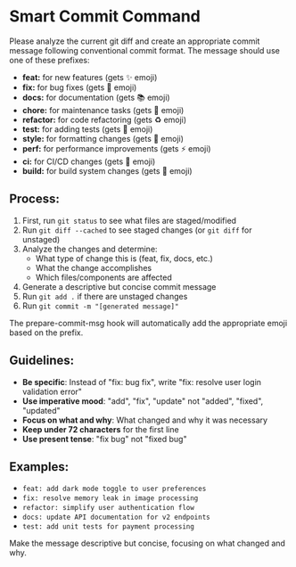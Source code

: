 # Smart Commit Command

Please analyze the current git diff and create an appropriate commit message following conventional commit format. The message should use one of these prefixes:

- **feat:** for new features (gets ✨ emoji)
- **fix:** for bug fixes (gets 🐛 emoji)
- **docs:** for documentation (gets 📚 emoji)
- **chore:** for maintenance tasks (gets 🔧 emoji)
- **refactor:** for code refactoring (gets ♻️ emoji)
- **test:** for adding tests (gets 🧪 emoji)
- **style:** for formatting changes (gets 💄 emoji)
- **perf:** for performance improvements (gets ⚡ emoji)
- **ci:** for CI/CD changes (gets 👷 emoji)
- **build:** for build system changes (gets 👷 emoji)

## Process:

1. First, run `git status` to see what files are staged/modified
2. Run `git diff --cached` to see staged changes (or `git diff` for unstaged)
3. Analyze the changes and determine:
   - What type of change this is (feat, fix, docs, etc.)
   - What the change accomplishes
   - Which files/components are affected
4. Generate a descriptive but concise commit message
5. Run `git add .` if there are unstaged changes
6. Run `git commit -m "[generated message]"`

The prepare-commit-msg hook will automatically add the appropriate emoji based on the prefix.

## Guidelines:

- **Be specific**: Instead of "fix: bug fix", write "fix: resolve user login validation error"
- **Use imperative mood**: "add", "fix", "update" not "added", "fixed", "updated"
- **Focus on what and why**: What changed and why it was necessary
- **Keep under 72 characters** for the first line
- **Use present tense**: "fix bug" not "fixed bug"

## Examples:

- `feat: add dark mode toggle to user preferences`
- `fix: resolve memory leak in image processing`
- `refactor: simplify user authentication flow`
- `docs: update API documentation for v2 endpoints`
- `test: add unit tests for payment processing`

Make the message descriptive but concise, focusing on what changed and why.